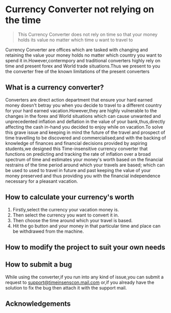 # Currency Converter not relying on the time
>This Currency Converter does not rely on time so that your money holds its value no matter which time u want to travel to


Currency Converter are offices which are tasked with changing and retaining the value your money holds no matter which country you want to spend it in.However,contermpory and traditional converters highly rely on time and present forex and World trade situations.Thus we present to you the converter free of the known limitations of the present converters

## What is a currency converter?

Converters are direct action department that ensure your hard earned money doesn't betray you when you decide to travel to a different country for your hard earned vacation.However,they are highly vulnerable to the changes in the forex and World situations which can cause unwanted and unprecedented inflation and deflation in the value of your bank,thus,directly affecting the cash in-hand you decided to enjoy while on vacation.To solve this grave issue and keeping in mind the future of the travel and prospect of time travelling to be discovered and commercialised;and with the backing of knowledge of finances and financial decisions provided by aspiring students,we designed this Time-insensitive currency converter that functions on predicting and tracking the rate of inflation over a broad spectrum of time and estimates your money's worth based on the financial restrains of the time period around which your travels are based; which can be used to used to travel in future and past keeping the value of your money preserved and thus providing you with the financial independence necessary for a pleasant vacation.

## How to calculate your currency's worth

1. Firstly,select the currency your vacation money is.
2. Then select the currency you want to convert it in.
3. Then choose the time around which your travel is based.
4. Hit the go button and your money in that particular time and place can be withdrawed from the machine.

## How to modify the project to suit your own needs

## How to submit a bug

While using the converter,if you run into any kind of issue,you can submit a request to support@timeinsenscon.mail.com or,if you already have the solution to fix the bug then attach it with the support mail.

## Acknowledgements



